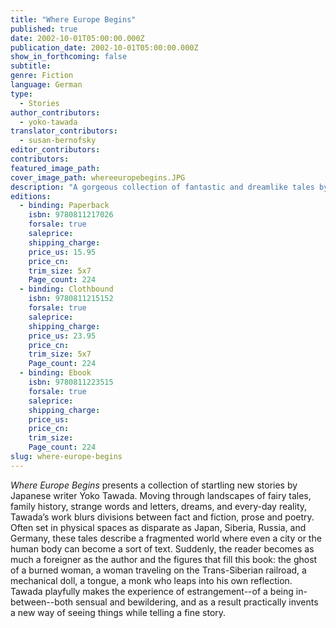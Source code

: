 ```yaml
---
title: "Where Europe Begins"
published: true
date: 2002-10-01T05:00:00.000Z
publication_date: 2002-10-01T05:00:00.000Z
show_in_forthcoming: false
subtitle:
genre: Fiction
language: German
type:
  - Stories
author_contributors:
  - yoko-tawada
translator_contributors:
  - susan-bernofsky
editor_contributors:
contributors:
featured_image_path:
cover_image_path: whereeuropebegins.JPG
description: "A gorgeous collection of fantastic and dreamlike tales by one of the world's most innovative contemporary writers "
editions:
  - binding: Paperback
    isbn: 9780811217026
    forsale: true
    saleprice:
    shipping_charge:
    price_us: 15.95
    price_cn:
    trim_size: 5x7
    Page_count: 224
  - binding: Clothbound
    isbn: 9780811215152
    forsale: true
    saleprice:
    shipping_charge:
    price_us: 23.95
    price_cn:
    trim_size: 5x7
    Page_count: 224
  - binding: Ebook
    isbn: 9780811223515
    forsale: true
    saleprice:
    shipping_charge:
    price_us:
    price_cn:
    trim_size:
    Page_count: 224
slug: where-europe-begins
---
```


_Where Europe Begins_ presents a collection of startling new stories by Japanese writer Yoko Tawada. Moving through landscapes of fairy tales, family history, strange words and letters, dreams, and every-day reality, Tawada’s work blurs divisions between fact and fiction, prose and poetry. Often set in physical spaces as disparate as Japan, Siberia, Russia, and Germany, these tales describe a fragmented world where even a city or the human body can become a sort of text. Suddenly, the reader becomes as much a foreigner as the author and the figures that fill this book: the ghost of a burned woman, a woman traveling on the Trans-Siberian railroad, a mechanical doll, a tongue, a monk who leaps into his own reflection. Tawada playfully makes the experience of estrangement--of a being in-between--both sensual and bewildering, and as a result practically invents a new way of seeing things while telling a fine story.

